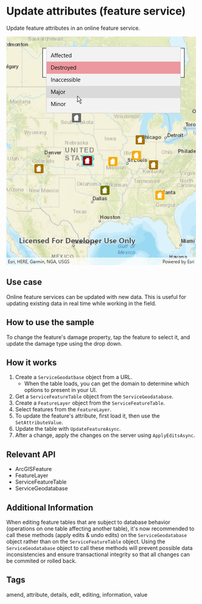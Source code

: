 ﻿# Update attributes (feature service)

Update feature attributes in an online feature service.

![Image of update attributes feature service](UpdateAttributes.jpg)

## Use case

Online feature services can be updated with new data. This is useful for updating existing data in real time while working in the field.

## How to use the sample

To change the feature's damage property, tap the feature to select it, and update the damage type using the drop down.

## How it works

1. Create a `ServiceGeodatbase` object from a URL.
    * When the table loads, you can get the domain to determine which options to present in your UI.
2. Get a `ServiceFeatureTable` object from the `ServiceGeodatabase`.
3. Create a `FeatureLayer` object from the `ServiceFeatureTable`.
4. Select features from the `FeatureLayer`.
5. To update the feature's attribute, first load it, then use the `SetAttributeValue`.
6. Update the table with `UpdateFeatureAsync`.
7. After a change, apply the changes on the server using `ApplyEditsAsync`.

## Relevant API

* ArcGISFeature
* FeatureLayer
* ServiceFeatureTable
* ServiceGeodatabase

## Additional Information

When editing feature tables that are subject to database behavior (operations on one table affecting another table), it's now recommended to call these methods (apply edits & undo edits) on the `ServiceGeodatabase` object rather than on the `ServiceFeatureTable` object. Using the `ServiceGeodatabase` object to call these methods will prevent possible data inconsistencies and ensure transactional integrity so that all changes can be commited or rolled back. 

## Tags

amend, attribute, details, edit, editing, information, value